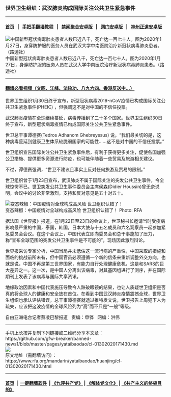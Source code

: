 ### 世界卫生组织：武汉肺炎构成国际关注公共卫生紧急事件
------------------------

#### [首页](https://github.com/gfw-breaker/banned-news1/blob/master/README.md) &nbsp;&nbsp;|&nbsp;&nbsp; [手把手翻墙教程](https://github.com/gfw-breaker/guides/wiki) &nbsp;&nbsp;|&nbsp;&nbsp; [禁闻聚合安卓版](https://github.com/gfw-breaker/bn-android) &nbsp;&nbsp;|&nbsp;&nbsp; [网门安卓版](https://github.com/oGate2/oGate) &nbsp;&nbsp;|&nbsp;&nbsp; [神州正道安卓版](https://github.com/SzzdOgate/update) 



<div id="headerimg">
 <img alt="中国新型冠状病毒肺炎患者人数已近八千，死亡达一百七十人。图为2020年1月27日，身穿防护服的医务人员在武汉大学中南医院治疗新冠状病毒肺炎患者。（路透社）" src="https://www.rfa.org/mandarin/yataibaodao/huanjing/cl-01302020171430.html/0130k.jpg/image" title="中国新型冠状病毒肺炎患者人数已近八千，死亡达一百七十人。图为2020年1月27日，身穿防护服的医务人员在武汉大学中南医院治疗新冠状病毒肺炎患者。（路透社）"/>
 <div id="headerimgcontents">
  <div id="headerimgcaption">
   <span>
    中国新型冠状病毒肺炎患者人数已近八千，死亡达一百七十人。图为2020年1月27日，身穿防护服的医务人员在武汉大学中南医院治疗新冠状病毒肺炎患者。（路透社）
   </span>
   <!-- zoomattribute -->
  </div>
  <!-- headerimgcaption -->
 </div>
 <!-- headerimagecontents -->
</div>

<hr/>


#### [翻墙必看视频（文昭、江峰、法轮功、八九六四、香港反送中...）](http://167.172.214.107/home.html)

<div id="storytext">
 <div>
  <div class="slot_header">
  </div>
 </div>
 <p>
  世界卫生组织1月30日终于宣布，新型冠状病毒2019-nCoV疫情已构成国际关注公共卫生紧急事件(PHEIC) ，但强调这不是对中国的不信任投票。
 </p>
 <p>
  武汉肺炎疫情在全球继续蔓延，病毒传播到了二十多个国家。世界卫生组织30日终于宣布，新型冠状病毒疫情已构成国际关注公共卫生紧急事件。
 </p>
 <p>
 </p>
 <p>
 </p>
 <p>
  世卫总干事谭德赛(Tedros Adhanom Ghebreyesus) 说，“我们最关切的是，这种病毒蔓延到健康卫生体系较脆弱国家的可能性......这不是对中国的不信任投票。”
 </p>
 <p>
  世卫组织宣告国际关注公共卫生紧急事件后，有利于获得更多关注，促使各国加强公卫措施、提供更多资源进行防疫，也可能伴随着一些贸易及旅游相关建议。
 </p>
 <p>
  不过，谭德赛强调，“世卫不建议且事实上反对任何旅游及贸易的限制。”
 </p>
 <p>
  世卫组织曾于1月23日宣布，武汉肺炎不属于国际关注的突发公共卫生事件，令全球惊愕不已。世卫突发公共卫生事件委员会主席侯森(Didier Houssin)曾无奈说明，会议中的讨论非常激烈，支持和反对意见是五十对五十。
 </p>
 <p>
  <div class="image-inline captioned" style="width:622px;">
   <div style="width:622px;">
    <img alt="变态辣椒：中国疫情对全球构成高风险 世卫组织认错了！" src="https://www.rfa.org/mandarin/yataibaodao/huanjing/cl-01302020171430.html/0130n.jpg" title="变态辣椒：中国疫情对全球构成高风险 世卫组织认错了！"/>
   </div>
   <div class="image-caption">
    <span style="width:622px;">
     变态辣椒：中国疫情对全球构成高风险 世卫组织认错了！
    </span>
    <span class="copyright">
     Photo: RFA
    </span>
   </div>
  </div>
 </p>
 <p>
  据法国《世界报》报道，在1月22日至23日的会议上，世卫秘书长邀请当时受疫病影响最严重的中国，泰国，韩国，日本大使与十五名成员和六名观察员一起参加紧急委员会会议。在这个会议上，中国代表立即向委员会和总干事施加了压力，称“宣布全球范围的突发公共卫生事件是不可能的”，现场因此激烈辩论。
 </p>
 <p>
  世界报采访专家分析，中国当局并未低估这一流行病的严重性，中国采取的措施和面临的挑战前所未有，但中国官员必须遵循一个新的信条来重新调整外交方向，也就是说，中国不再是第三世界国家，有能力自行处理健康危机，这是和SARS的巨大差异之一。这一次，是中国人分离出该病毒，对其基因组进行了测序，并在国际期刊上发表了该病毒与国际共享资讯。
 </p>
 <p>
  地缘政治因素和中国代表施压导致令人跌破眼镜的结果，也让人质疑世卫组织是否真的将全球人的健康和安全放在首位。在看到中国武汉肺炎疫情震撼全球，世界卫生组织也承认评估错误，总干事谭德赛就透过推特发文说，世卫报告上周犯下人为疏失，应该把这波疫情的全球风险列为“高”而不只是“一般”等级。
 </p>
 <p>
 </p>
 <p>
  自由亚洲电台记者蔡凌巴黎报道   责编：申铧   网编：洪伟
 </p>
</div>

<hr/>
手机上长按并复制下列链接或二维码分享本文章：<br/>
https://github.com/gfw-breaker/banned-news1/blob/master/pages/yataibaodao/cl-01302020171430.md <br/>
<a href='https://github.com/gfw-breaker/banned-news1/blob/master/pages/yataibaodao/cl-01302020171430.md'><img src='https://github.com/gfw-breaker/banned-news1/blob/master/pages/yataibaodao/cl-01302020171430.md.png'/></a> <br/>
原文地址（需翻墙访问）：https://www.rfa.org/mandarin/yataibaodao/huanjing/cl-01302020171430.html


------------------------
#### [首页](https://github.com/gfw-breaker/banned-news1/blob/master/README.md) &nbsp;|&nbsp; [一键翻墙软件](https://github.com/gfw-breaker/nogfw/blob/master/README.md) &nbsp;| [《九评共产党》](https://github.com/gfw-breaker/9ping.md/blob/master/README.md#九评之一评共产党是什么) | [《解体党文化》](https://github.com/gfw-breaker/jtdwh.md/blob/master/README.md) | [《共产主义的终极目的》](https://github.com/gfw-breaker/gczydzjmd.md/blob/master/README.md)


<img src='http://gfw-breaker.win/banned-news/pages/yataibaodao/cl-01302020171430.md' width='0px' height='0px'/>